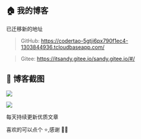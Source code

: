## 🏠 我的博客

已迁移新的地址
> GitHub: https://codertao-5gtji6px790f1ec4-1303844936.tcloudbaseapp.com/

> Gitee: https://itsandy.gitee.io/sandy.gitee.io/#/

## 🎨 博客截图

![](https://img11.360buyimg.com/ddimg/jfs/t1/196712/38/14862/238252/60fd7c93Ec97932d7/ad700d2f9dc227d7.png)

![](https://img13.360buyimg.com/ddimg/jfs/t1/185335/15/15883/101229/60fd7c93E6b154d37/218f5cdf43c33903.png)

每天持续更新优质文章

喜欢的可以点个 ⭐,感谢 🎉🎉
